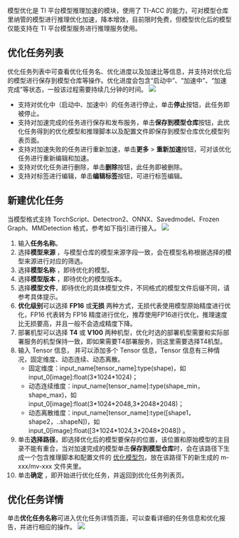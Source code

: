 模型优化是 TI 平台模型推理加速的模块，使用了 TI-ACC 的能力，可对模型仓库里纳管的模型进行推理优化加速，降本增效，目前限时免费，但模型优化后的模型仅能支持在 TI 平台模型服务进行推理服务使用。

## 优化任务列表
优化任务列表中可查看优化任务名、优化进度以及加速比等信息，并支持对优化后的模型进行保存到模型仓库等操作。优化进度会包含“启动中”、“加速中”、“加速完成”等状态，一般该过程需要持续几分钟的时间。
![](https://qcloudimg.tencent-cloud.cn/raw/4bd5c881feabe498ba695b2022b51b59.png)

-	支持对优化中（启动中、加速中）的任务进行停止，单击**停止**按钮，此任务即被停止。
-	支持对加速完成的任务进行保存和发布服务，单击**保存到模型仓库**按钮，此优化任务得到的优化模型和推理脚本以及配置文件即保存到模型仓库优化模型列表页面。
-	支持对加速失败的任务进行重新加速，单击**更多** > **重新加速**按钮，可对该优化任务进行重新编辑和加速。
-	支持对优化任务进行删除，单击**删除**按钮，此任务即被删除。
-	支持对标签进行编辑，单击**编辑标签**按钮，可进行标签编辑。

## 新建优化任务
当模型格式支持 TorchScript、Detectron2、ONNX、Savedmodel、Frozen Graph、MMDetection 格式，参考如下指引进行接入。
![](https://qcloudimg.tencent-cloud.cn/raw/fb905069a99f0c7e691e36f82d16aef3.png)
1. 输入**任务名称**。
2. 选择**模型来源** ，与模型仓库的模型来源字段一致，会在模型名称根据选择的模型来源进行对应的筛选。
3. 选择**模型名称** ，即待优化的模型。
4. 选择**模型版本** ，即待优化的模型版本。
5. 选择**模型文件**，即待优化的具体模型文件，不同格式的模型文件后缀不同，请参考具体提示。
6. **优化级别**可以选择 **FP16** 或**无损** 两种方式，无损代表使用模型原始精度进行优化，FP16 代表转为 FP16 精度进行优化，推荐使用FP16进行优化，推理速度比无损要高，并且一般不会造成精度下降。
7. 部署机型可以选择 **T4** 或 **V100** 两种机型，优化时选的部署机型需要和实际部署服务的机型保持一致，即如果需要T4部署服务，则这里需要选择T4机型。
8. 输入 Tensor 信息， 并可以添加多个 Tensor 信息，Tensor 信息有三种情况，固定维度、动态连续、动态离散。
	- 固定维度：input_name[tensor_name]:type(shape)，如 input_0[image]:float(3\*1024\*1024)；
	- 动态连续维度：input_name[tensor_name]:type(shape_min，shape_max)，如 input_0[image]:float(3\*1024\*2048,3\*2048\*2048)；
	- 动态离散维度：input_name[tensor_name]:type([shape1，shape2，..shapeN])，如 input_0[image]:float([3\*1024\*1024,3\*2048\*2048]) 。
9. 单击**选择路径**，即选择优化后的模型要保存的位置，该位置和原始模型的主目录不能有重合，当对加速完成的模型单击**保存到模型仓库**时，会在该路径下生成一个包含推理脚本和配置文件的 [优化模型包](https://cloud.tencent.com/document/product/851/74145)，放在该路径下的新生成的 m-xxx/mv-xxx 文件夹里。
10. 单击**确定** ，即开始进行优化任务，并返回到优化任务列表页。


## 优化任务详情

单击**优化任务名称**可进入优化任务详情页面，可以查看详细的任务信息和优化报告，并进行相应的操作。
![](https://qcloudimg.tencent-cloud.cn/raw/f7739131326f1b482c8d99c5f7330383.png)
